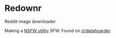 # Redownr
Reddit image downloader

Making a [NSFW utility](https://github.com/4pr0n/gonewilder/) SFW. Found on [/r/datahoarder](https://reddit.com/r/datahoarder).
